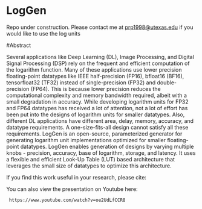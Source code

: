 # LogGen

Repo under construction. Please contact me at prp1998@utexas.edu if you would like to use the log units

#Abstract 

Several applications like Deep Learning (DL), Image Processing, and Digital Signal Processing (DSP) rely on the frequent and efficient computation of the logarithm function. Many of these applications use lower precision floating-point datatypes like IEEE half-precision (FP16), bfloat16 (BF16), tensorfloat32 (TF32) instead of single-precision (FP32) and double-precision (FP64). This is because lower precision reduces the computational complexity and memory bandwidth required, albeit with a small degradation in accuracy. While developing logarithm units for FP32 and FP64 datatypes has received a lot of attention, not a lot of effort has been put into the designs of logarithm units for smaller datatypes. Also, different DL applications have different area, delay, memory, accuracy, and datatype requirements. A one-size-fits-all design cannot satisfy all these requirements. LogGen is an open-source, parameterized generator for generating logarithm unit implementations optimized for smaller floating-point datatypes. LogGen enables generation of designs by varying multiple knobs - precision, accuracy, base of logarithm, storage, and latency. It uses a flexible and efficient Look-Up Table (LUT) based architecture that leverages the small size of datatypes to optimize this architecture. 

 If you find this work useful in your research, please cite:
 
 You can also view the presentation on Youtube here:
 
     https://www.youtube.com/watch?v=oe2UdLfCCR8

